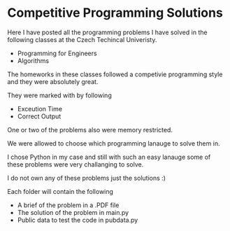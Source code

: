 # Competitive Programming Solutions

Here I have posted all the programming problems I have solved in the following classes at the Czech Techincal Univeristy.

- Programming for Engineers
- Algorithms

The homeworks in these classes followed a competivie programming style and they were absolutely great.

They were marked with by following

- Exceution Time
- Correct Output

One or two of the problems also were memory restricted.

We were allowed to choose which programming lanauge to solve them in. 

I chose Python in my case and still with such an easy lanauge some of these problems were very challanging to solve.

I do not own any of these problems just the solutions :)

Each folder will contain the following

- A brief of the problem in a .PDF file
- The solution of the problem in main.py
- Public data to test the code in pubdata.py
